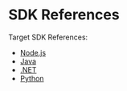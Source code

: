 # SDK References

Target SDK References:

* [Node.js](../sdk/node-js/)
* [Java](../sdk/java/)
* [.NET](../sdk/net/)
* [Python](../sdk/python/)